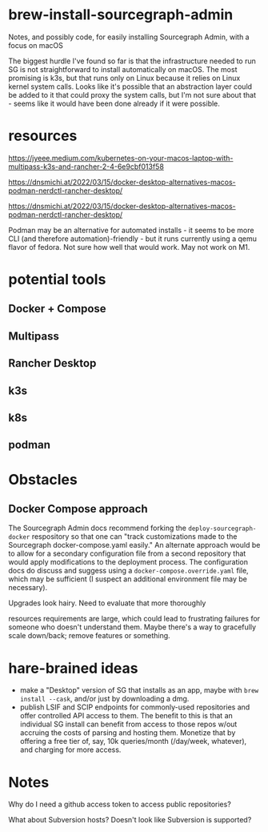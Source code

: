 # brew-install-sourcegraph-admin
Notes, and possibly code, for easily installing Sourcegraph Admin, with a focus on macOS

The biggest hurdle I've found so far is that the infrastructure needed to run SG is not straightforward to install automatically on macOS. The most promising is k3s, but that runs only on Linux because it relies on Linux kernel system calls. Looks like it's possible that an abstraction layer could be added to it that could proxy the system calls, but I'm not sure about that - seems like it would have been done already if it were possible.

# resources

https://jyeee.medium.com/kubernetes-on-your-macos-laptop-with-multipass-k3s-and-rancher-2-4-6e9cbf013f58

https://dnsmichi.at/2022/03/15/docker-desktop-alternatives-macos-podman-nerdctl-rancher-desktop/



https://dnsmichi.at/2022/03/15/docker-desktop-alternatives-macos-podman-nerdctl-rancher-desktop/

Podman may be an alternative for automated installs - it seems to be more CLI (and therefore automation)-friendly - but it runs currently using a qemu flavor of fedora. Not sure how well that would work. May not work on M1.

# potential tools
## Docker + Compose
## Multipass
## Rancher Desktop
## k3s
## k8s
## podman


# Obstacles

## Docker Compose approach
The Sourcegraph Admin docs recommend forking the `deploy-sourcegraph-docker` respository so that one can "track customizations made to the Sourcegraph docker-compose.yaml easily." An alternate approach would be to allow for a secondary configuration file from a second repository that would apply modifications to the deployment process. The configuration docs do discuss and suggess using a `docker-compose.override.yaml` file, which may be sufficient (I suspect an additional environment file may be necessary).

Upgrades look hairy. Need to evaluate that more thoroughly

resources requirements are large, which could lead to frustrating failures for someone who doesn't understand them. Maybe there's a way to gracefully scale down/back; remove features or something.

# hare-brained ideas
- make a "Desktop" version of SG that installs as an app, maybe with `brew install --cask`, and/or just by downloading a dmg.
- publish LSIF and SCIP endpoints for commonly-used repositories and offer controlled API access to them. The benefit to this is that an individual SG install can benefit from access to those repos w/out accruing the costs of parsing and hosting them. Monetize that by offering a free tier of, say, 10k queries/month (/day/week, whatever), and charging for more access.

# Notes
Why do I need a github access token to access public repositories?

What about Subversion hosts? Doesn't look like Subversion is supported?